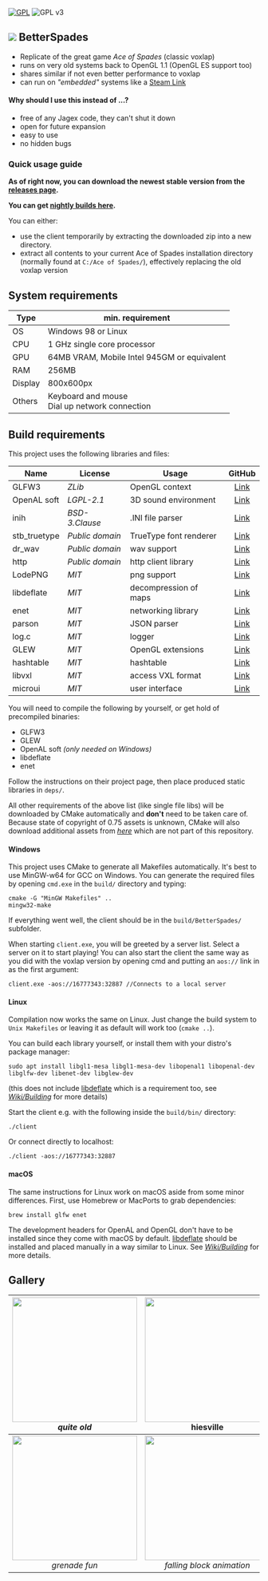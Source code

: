 [![GPL](https://img.shields.io/badge/license-GPL--3.0-red.svg)](https://github.com/xtreme8000/BetterSpades/blob/standalone/LICENSE)
![GPL v3](https://www.gnu.org/graphics/gplv3-127x51.png)

## ![](docs/icon_small.png) BetterSpades

* Replicate of the great game *Ace of Spades* (classic voxlap)
* runs on very old systems back to OpenGL 1.1 (OpenGL ES support too)
* shares similar if not even better performance to voxlap
* can run on *"embedded"* systems like a [Steam Link](https://store.steampowered.com/app/353380/Steam_Link/)

#### Why should I use this instead of ...?

* free of any Jagex code, they can't shut it down
* open for future expansion
* easy to use
* no hidden bugs

### Quick usage guide

**As of right now, you can download the newest stable version from the [releases page](https://github.com/xtreme8000/BetterSpades/releases).**

**You can get [nightly builds here](https://aos.party/jenkins/job/BetterSpades/).**

You can either:
* use the client temporarily by extracting the downloaded zip into a new directory.
* extract all contents to your current Ace of Spades installation directory (normally found at `C:/Ace of Spades/`), effectively replacing the old voxlap version

## System requirements

| Type    | min. requirement                                     |
| ------- | ---------------------------------------------------- |
| OS      | Windows 98 or Linux                                  |
| CPU     | 1 GHz single core processor                          |
| GPU     | 64MB VRAM, Mobile Intel 945GM or equivalent          |
| RAM     | 256MB                                                |
| Display | 800x600px                                            |
| Others  | Keyboard and mouse<br />Dial up network connection   |


## Build requirements

This project uses the following libraries and files:

| Name         | License         | Usage                  | GitHub                                             |
| ------------ | --------------- | ---------------------- | :------------------------------------------------: |
| GLFW3        | *ZLib*          | OpenGL context         | [Link](https://github.com/glfw/glfw)               |
| OpenAL soft  | *LGPL-2.1*      | 3D sound environment   | [Link](https://github.com/kcat/openal-soft)        |
| inih         | *BSD-3.Clause*  | .INI file parser       | [Link](https://github.com/benhoyt/inih)            |
| stb_truetype | *Public domain* | TrueType font renderer | [Link](https://github.com/nothings/stb)            |
| dr_wav       | *Public domain* | wav support            | [Link](https://github.com/mackron/dr_libs/)        |
| http         | *Public domain* | http client library    | [Link](https://github.com/mattiasgustavsson/libs)  |
| LodePNG      | *MIT*           | png support            | [Link](https://github.com/lvandeve/lodepng)        |
| libdeflate   | *MIT*           | decompression of maps  | [Link](https://github.com/ebiggers/libdeflate)     |
| enet         | *MIT*           | networking library     | [Link](https://github.com/lsalzman/enet)           |
| parson       | *MIT*           | JSON parser            | [Link](https://github.com/kgabis/parson)           |
| log.c        | *MIT*           | logger                 | [Link](https://github.com/xtreme8000/log.c)        |
| GLEW         | *MIT*           | OpenGL extensions      | [Link](https://github.com/nigels-com/glew)         |
| hashtable    | *MIT*           | hashtable              | [Link](https://github.com/goldsborough/hashtable/) |
| libvxl       | *MIT*           | access VXL format      | [Link](https://github.com/xtreme8000/libvxl/)      |
| microui      | *MIT*           | user interface         | [Link](https://github.com/rxi/microui)             |

You will need to compile the following by yourself, or get hold of precompiled binaries:

* GLFW3
* GLEW
* OpenAL soft *(only needed on Windows)*
* libdeflate
* enet

Follow the instructions on their project page, then place produced static libraries in `deps/`.

All other requirements of the above list (like single file libs) will be downloaded by CMake automatically and **don't** need to be taken care of. Because state of copyright of 0.75 assets is unknown, CMake will also download additional assets from [*here*](http://aos.party/bsresources.zip) which are not part of this repository.

#### Windows

This project uses CMake to generate all Makefiles automatically. It's best to use MinGW-w64 for GCC on Windows. You can generate the required files by opening `cmd.exe` in the `build/` directory and typing:
```
cmake -G "MinGW Makefiles" ..
mingw32-make
```

If everything went well, the client should be in the `build/BetterSpades/` subfolder.

When starting `client.exe`, you will be greeted by a server list. Select a server on it to start playing!
You can also start the client the same way as you did with the voxlap version by opening cmd and putting an `aos://` link in as the first argument:

```
client.exe -aos://16777343:32887 //Connects to a local server
```

#### Linux

Compilation now works the same on Linux. Just change the build system to `Unix Makefiles` or leaving it as default will work too (`cmake ..`).

You can build each library yourself, or install them with your distro's package manager:
```
sudo apt install libgl1-mesa libgl1-mesa-dev libopenal1 libopenal-dev libglfw-dev libenet-dev libglew-dev
```
(this does not include [libdeflate](https://github.com/ebiggers/libdeflate) which is a requirement too, see [_Wiki/Building_](https://github.com/xtreme8000/BetterSpades/wiki/Building) for more details)

Start the client e.g. with the following inside the `build/bin/` directory:
```
./client
```
Or connect directly to localhost:
```
./client -aos://16777343:32887
```


#### macOS

The same instructions for Linux work on macOS aside from some minor differences. First, use Homebrew or MacPorts to grab dependencies:
```
brew install glfw enet
```
The development headers for OpenAL and OpenGL don't have to be installed since they come with macOS by default. [libdeflate](https://github.com/ebiggers/libdeflate) should be installed and placed manually in a way similar to Linux. See [_Wiki/Building_](https://github.com/xtreme8000/BetterSpades/wiki/Building) for more details.

## Gallery

| <img src="/docs/pic01.png" width="250px"><br />*quite old* | <img src="/docs/pic02.png" width="250px"><br />hiesville | <img src="/docs/pic03.png" width="250px"> |
| :-: | :-: | :-: |
| <img src="/docs/pic04.png" width="250px"><br />*grenade fun* | <img src="/docs/pic05.png" width="250px"><br />*falling block animation* | <img src="/docs/pic06.png" width="250px"><br />*sniping on normandie* |

